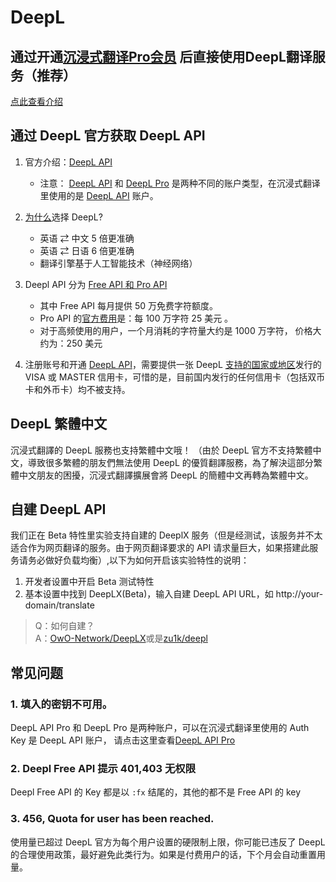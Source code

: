 # DeepL

## 通过开通[沉浸式翻译Pro会员](https://immersivetranslate.com/pricing/) 后直接使用DeepL翻译服务（推荐）

[点此查看介绍](https://immersivetranslate.com/pricing/)

## 通过 DeepL 官方获取 DeepL API

1. 官方介绍：[DeepL API ](https://www.deepl.com/zh/pro#developer)
   - 注意： [DeepL API](https://www.deepl.com/zh/pro#developer) 和 [DeepL Pro](https://www.deepl.com/pro) 是两种不同的账户类型，在沉浸式翻译里使用的是 [DeepL API](https://www.deepl.com/zh/pro/select-country#developer) 账户。
2. [为什么](https://www.deepl.com/zh/whydeepl)选择 DeepL?

   - 英语 ⇄ 中文 5 倍更准确
   - 英语 ⇄ 日语 6 倍更准确
   - 翻译引擎基于人工智能技术（神经网络）

3. Deepl API 分为 [Free API 和 Pro API](https://www.deepl.com/zh/pro#developer)

   - 其中 Free API 每月提供 50 万免费字符额度。
   - Pro API 的[官方费用](https://www.deepl.com/zh/pro#developer)是：每 100 万字符 25 美元 。
   - 对于高频使用的用户，一个月消耗的字符量大约是 1000 万字符， 价格大约为：250 美元

4. 注册账号和开通 [DeepL API](https://www.deepl.com/zh/pro#developer)，需要提供一张 DeepL [支持的国家或地区](https://support.deepl.com/hc/zh-cn/articles/360020016339-DeepL-Pro%E5%9C%A8%E6%88%91%E6%89%80%E5%9C%A8%E5%9B%BD%E5%AE%B6%E6%97%A0%E6%B3%95%E8%AE%A2%E9%98%85)发行的 VISA 或 MASTER 信用卡，可惜的是，目前国内发行的任何信用卡（包括双币卡和外币卡）均不被支持。

## DeepL 繁體中文

沉浸式翻譯的 DeepL 服務也支持繁體中文哦！ （由於 DeepL 官方不支持繁體中文，導致很多繁體的朋友們無法使用 DeepL 的優質翻譯服務，為了解決這部分繁體中文朋友的困擾，沉浸式翻譯擴展會將 DeepL 的簡體中文再轉為繁體中文。

## 自建 DeepL API

我们正在 Beta 特性里实验支持自建的 DeeplX 服务（但是经测试，该服务并不太适合作为网页翻译的服务。由于网页翻译要求的 API 请求量巨大，如果搭建此服务请务必做好负载均衡）,以下为如何开启该实验特性的说明：

1. 开发者设置中开启 Beta 测试特性
2. 基本设置中找到 DeepLX(Beta)，输入自建 DeepL API URL，如 http://your-domain/translate

> Q：如何自建？  
> A：[OwO-Network/DeepLX](https://github.com/OwO-Network/DeepLX#setup-on-immersive-translate)或是[zu1k/deepl](https://github.com/KyleChoy/zotero-pdf-translate/blob/CustomDeepL/README.md)

## 常见问题

### 1. 填入的密钥不可用。

DeepL API Pro 和 DeepL Pro 是两种账户，可以在沉浸式翻译里使用的 Auth Key 是 DeepL API 账户， 请点击这里查看[DeepL API Pro](https://www.deepl.com/zh/pro/select-country#developer)

### 2. Deepl Free API 提示 401,403 无权限

Deepl Free API 的 Key 都是以 `:fx` 结尾的，其他的都不是 Free API 的 key

### 3. 456, Quota for user has been reached.

使用量已超过 DeepL 官方为每个用户设置的硬限制上限，你可能已违反了 DeepL 的合理使用政策，最好避免此类行为。如果是付费用户的话，下个月会自动重置用量。
